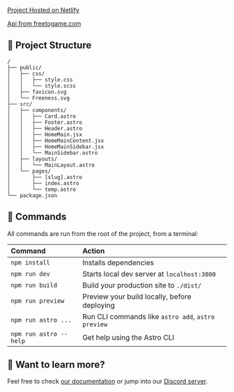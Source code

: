 [Project Hosted on Netlify](https://timely-figolla-c9d809.netlify.app/)

[Api from freetogame.com](https://freetogame.com)

## 🚀 Project Structure

```
/
├── public/
│   ├── css/
│   │   ├── style.css
│   │   └── style.scss
│   ├── favicon.svg
│   └── Freeness.svg
├── src/
│   ├── components/
│   │   ├── Card.astro
│   │   ├── Footer.astro
│   │   ├── Header.astro
│   │   ├── HomeMain.jsx
│   │   ├── HomeMainContent.jsx
│   │   ├── HomeMainSidebar.jsx
│   │   └── MainSidebar.astro
│   ├── layouts/
│   │   └── MainLayout.astro
│   └── pages/
│       ├── [slug].astro
│       ├── index.astro
│       └── temp.astro
└── package.json
```

## 🧞 Commands

All commands are run from the root of the project, from a terminal:

| Command                | Action                                             |
| :--------------------- | :------------------------------------------------- |
| `npm install`          | Installs dependencies                              |
| `npm run dev`          | Starts local dev server at `localhost:3000`        |
| `npm run build`        | Build your production site to `./dist/`            |
| `npm run preview`      | Preview your build locally, before deploying       |
| `npm run astro ...`    | Run CLI commands like `astro add`, `astro preview` |
| `npm run astro --help` | Get help using the Astro CLI                       |

## 👀 Want to learn more?

Feel free to check [our documentation](https://docs.astro.build) or jump into our [Discord server](https://astro.build/chat).
